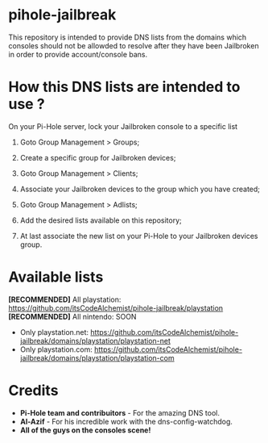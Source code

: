 # pihole-jailbreak
This repository is intended to provide DNS lists from the domains which consoles should not be allowded to resolve after they have been Jailbroken in order to provide account/console bans.

# How this DNS lists are intended to use ?
On your Pi-Hole server, lock your Jailbroken console to a specific list
1. Goto Group Management > Groups;
2. Create a specific group for Jailbroken devices;

3. Goto Group Management > Clients;
4. Associate your Jailbroken devices to the group which you have created;

5. Goto Group Management > Adlists;
6. Add the desired lists available on this repository;

7. At last associate the new list on your Pi-Hole to your Jailbroken devices group.

# Available lists
**[RECOMMENDED]** All playstation: https://github.com/itsCodeAlchemist/pihole-jailbreak/playstation
**[RECOMMENDED]** All nintendo: SOON

* Only playstation.net: https://github.com/itsCodeAlchemist/pihole-jailbreak/domains/playstation/playstation-net
* Only playstation.com: https://github.com/itsCodeAlchemist/pihole-jailbreak/domains/playstation/playstation-com

# Credits
* **Pi-Hole team and contribuitors** - For the amazing DNS tool.
* **Al-Azif** - For his incredible work with the dns-config-watchdog.
* **All of the guys on the consoles scene!**